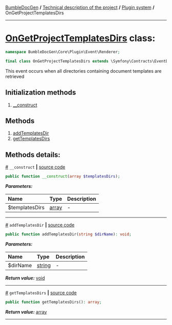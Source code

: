 [BumbleDocGen](/docs/README.md) **/**
[Technical description of the project](/docs/tech/readme.md) **/**
[Plugin system](/docs/tech/04_pluginSystem.md) **/**
OnGetProjectTemplatesDirs

---


# [OnGetProjectTemplatesDirs](https://github.com/bumble-tech/bumble-doc-gen/blob/master/src/Core/Plugin/Event/Renderer/OnGetProjectTemplatesDirs.php#L12) class:

```php
namespace BumbleDocGen\Core\Plugin\Event\Renderer;

final class OnGetProjectTemplatesDirs extends \Symfony\Contracts\EventDispatcher\Event
```
This event occurs when all directories containing document templates are retrieved

## Initialization methods

1. [__construct](#m-construct) 
## Methods

1. [addTemplatesDir](#maddtemplatesdir) 
1. [getTemplatesDirs](#mgettemplatesdirs) 

## Methods details:

<a name="m-construct" href="#m-construct">#</a> `__construct`  **|** [source code](https://github.com/bumble-tech/bumble-doc-gen/blob/master/src/Core/Plugin/Event/Renderer/OnGetProjectTemplatesDirs.php#L14)
```php
public function __construct(array $templatesDirs);
```

***Parameters:***

| Name | Type | Description |
|:-|:-|:-|
$templatesDirs | [array](https://www.php.net/manual/en/language.types.array.php) | - |

---

<a name="maddtemplatesdir" href="#maddtemplatesdir">#</a> `addTemplatesDir`  **|** [source code](https://github.com/bumble-tech/bumble-doc-gen/blob/master/src/Core/Plugin/Event/Renderer/OnGetProjectTemplatesDirs.php#L23)
```php
public function addTemplatesDir(string $dirName): void;
```

***Parameters:***

| Name | Type | Description |
|:-|:-|:-|
$dirName | [string](https://www.php.net/manual/en/language.types.string.php) | - |

***Return value:*** [void](https://www.php.net/manual/en/language.types.void.php)

---

<a name="mgettemplatesdirs" href="#mgettemplatesdirs">#</a> `getTemplatesDirs`  **|** [source code](https://github.com/bumble-tech/bumble-doc-gen/blob/master/src/Core/Plugin/Event/Renderer/OnGetProjectTemplatesDirs.php#L18)
```php
public function getTemplatesDirs(): array;
```

***Return value:*** [array](https://www.php.net/manual/en/language.types.array.php)

---
